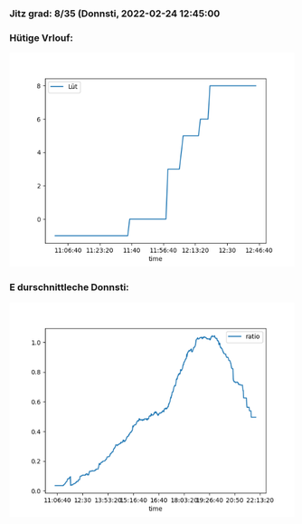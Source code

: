 ### Jitz grad: 8/35 (Donnsti, 2022-02-24 12:45:00

### Hütige Vrlouf:
![Graph](Today.png)

### E durschnittleche Donnsti:
![Graph](Donnsti.png)